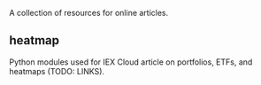 
A collection of resources for online articles.

## heatmap

Python modules used for IEX Cloud article on portfolios, ETFs, and heatmaps (TODO: LINKS).

